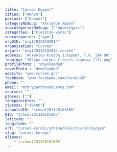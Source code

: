 ```yaml
---
title: "Curves Κορωπί"
cities: ["Αθήνα"]
perioxi: ["Κορωπί"]
categoryNoSLug: "Κλειστού Χώρου"
subcategoriesNoSLug: ["Γυμναστήριο"]
categories: ["kleistou-xorou"]
subcategories: ["gym"]
orgUID: "org170320192014"
organisation: "Curves"
orgurl: "org170320192014-curves"
address: "Αντωνίου Κιούση 1,Κορωπί, Τ.Κ. 194 00"
logoimg: "1024px-curves_fitness_logosvg (12).png"
profilePhoto : "downloaded"
coverPhoto : "downloaded"
website: "www.curves.gr/"
facebook: "www.facebook.com/CurvesGR"
phone: ""
email: "mchrysanthou@curves.com"
courses: ""
places: [""]
rensponsibles: ""
zipcode: ["19400"]
schoolsUID: "school201120181505"
UID: "school201120181505"
latitude: ""
longitude: ""
url: "curves-koropi/athina/kleistou-xorou/gym"
slug: "curves-koropi"
aliases:
    - /school201120181505
---
```





